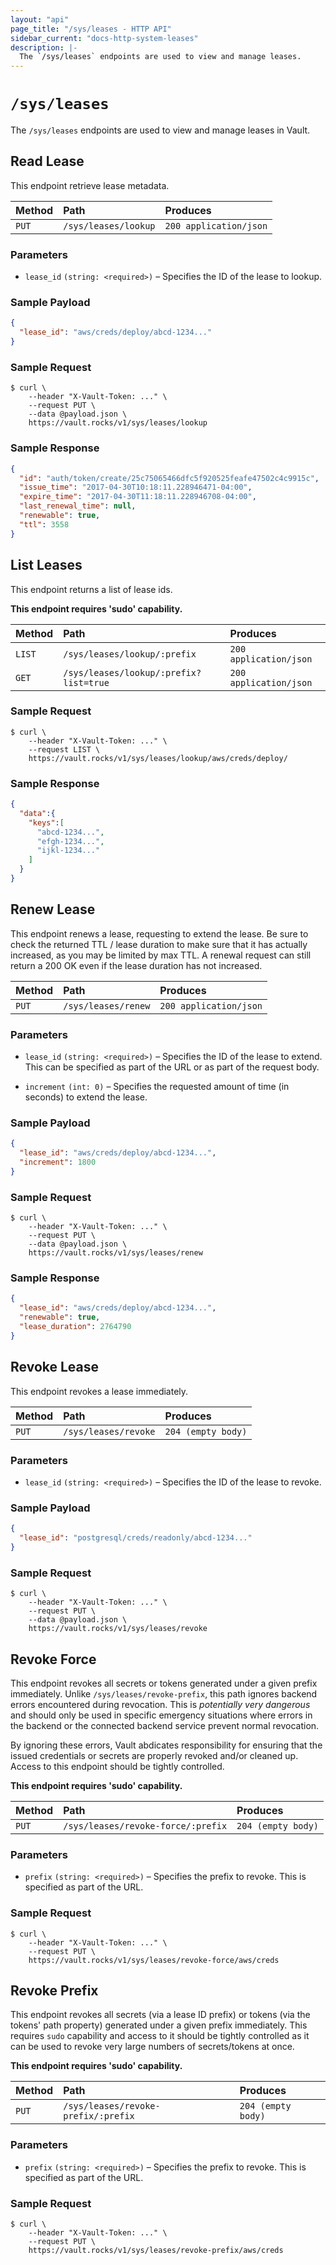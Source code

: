 ```yaml
---
layout: "api"
page_title: "/sys/leases - HTTP API"
sidebar_current: "docs-http-system-leases"
description: |-
  The `/sys/leases` endpoints are used to view and manage leases.
---
```


# `/sys/leases`

The `/sys/leases` endpoints are used to view and manage leases in Vault.

## Read Lease

This endpoint retrieve lease metadata.

| Method   | Path                          | Produces               |
| :------- | :---------------------------- | :--------------------- |
| `PUT`    | `/sys/leases/lookup`          | `200 application/json` |

### Parameters

- `lease_id` `(string: <required>)` – Specifies the ID of the lease to lookup.

### Sample Payload

```json
{
  "lease_id": "aws/creds/deploy/abcd-1234..."
}
```

### Sample Request

```
$ curl \
    --header "X-Vault-Token: ..." \
    --request PUT \
    --data @payload.json \
    https://vault.rocks/v1/sys/leases/lookup
```

### Sample Response

```json
{
  "id": "auth/token/create/25c75065466dfc5f920525feafe47502c4c9915c",
  "issue_time": "2017-04-30T10:18:11.228946471-04:00",
  "expire_time": "2017-04-30T11:18:11.228946708-04:00",
  "last_renewal_time": null,
  "renewable": true,
  "ttl": 3558
}
```

## List Leases

This endpoint returns a list of lease ids.

**This endpoint requires 'sudo' capability.**

| Method   | Path                         | Produces               |
| :------- | :--------------------------- | :--------------------- |
| `LIST`   | `/sys/leases/lookup/:prefix` | `200 application/json` |
| `GET`   | `/sys/leases/lookup/:prefix?list=true` | `200 application/json` |


### Sample Request

```
$ curl \
    --header "X-Vault-Token: ..." \
    --request LIST \
    https://vault.rocks/v1/sys/leases/lookup/aws/creds/deploy/
```

### Sample Response

```json
{
  "data":{
    "keys":[
      "abcd-1234...",
      "efgh-1234...",
      "ijkl-1234..."
    ]
  }
}
```

## Renew Lease

This endpoint renews a lease, requesting to extend the lease. Be sure to check the returned TTL / lease duration to make sure that it has actually increased, as you may be limited by max TTL. A renewal request can still return a 200 OK even if the lease duration has not increased.  

| Method   | Path                          | Produces               |
| :------- | :---------------------------- | :--------------------- |
| `PUT`    | `/sys/leases/renew`           | `200 application/json` |

### Parameters

- `lease_id` `(string: <required>)` – Specifies the ID of the lease to extend.
  This can be specified as part of the URL or as part of the request body.

- `increment` `(int: 0)` – Specifies the requested amount of time (in seconds)
  to extend the lease.

### Sample Payload

```json
{
  "lease_id": "aws/creds/deploy/abcd-1234...",
  "increment": 1800
}
```

### Sample Request

```
$ curl \
    --header "X-Vault-Token: ..." \
    --request PUT \
    --data @payload.json \
    https://vault.rocks/v1/sys/leases/renew
```

### Sample Response

```json
{
  "lease_id": "aws/creds/deploy/abcd-1234...",
  "renewable": true,
  "lease_duration": 2764790
}
```

## Revoke Lease

This endpoint revokes a lease immediately.

| Method   | Path                          | Produces               |
| :------- | :---------------------------- | :--------------------- |
| `PUT`    | `/sys/leases/revoke`          | `204 (empty body)`     |

### Parameters

- `lease_id` `(string: <required>)` – Specifies the ID of the lease to revoke.

### Sample Payload

```json
{
  "lease_id": "postgresql/creds/readonly/abcd-1234..."
}
```

### Sample Request

```
$ curl \
    --header "X-Vault-Token: ..." \
    --request PUT \
    --data @payload.json \
    https://vault.rocks/v1/sys/leases/revoke
```

## Revoke Force

This endpoint revokes all secrets or tokens generated under a given prefix
immediately. Unlike `/sys/leases/revoke-prefix`, this path ignores backend errors
encountered during revocation. This is _potentially very dangerous_ and should
only be used in specific emergency situations where errors in the backend or the
connected backend service prevent normal revocation.

By ignoring these errors, Vault abdicates responsibility for ensuring that the
issued credentials or secrets are properly revoked and/or cleaned up. Access to
this endpoint should be tightly controlled.

**This endpoint requires 'sudo' capability.**

| Method   | Path                                | Produces               |
| :------- | :---------------------------------- | :--------------------- |
| `PUT`    | `/sys/leases/revoke-force/:prefix`  | `204 (empty body)`     |

### Parameters

- `prefix` `(string: <required>)` – Specifies the prefix to revoke. This is
  specified as part of the URL.

### Sample Request

```
$ curl \
    --header "X-Vault-Token: ..." \
    --request PUT \
    https://vault.rocks/v1/sys/leases/revoke-force/aws/creds
```

## Revoke Prefix

This endpoint revokes all secrets (via a lease ID prefix) or tokens (via the
tokens' path property) generated under a given prefix immediately. This requires
`sudo` capability and access to it should be tightly controlled as it can be
used to revoke very large numbers of secrets/tokens at once.

**This endpoint requires 'sudo' capability.**

| Method   | Path                                | Produces               |
| :------- | :---------------------------------- | :--------------------- |
| `PUT`    | `/sys/leases/revoke-prefix/:prefix` | `204 (empty body)`     |

### Parameters

- `prefix` `(string: <required>)` – Specifies the prefix to revoke. This is
  specified as part of the URL.

### Sample Request

```
$ curl \
    --header "X-Vault-Token: ..." \
    --request PUT \
    https://vault.rocks/v1/sys/leases/revoke-prefix/aws/creds
```
